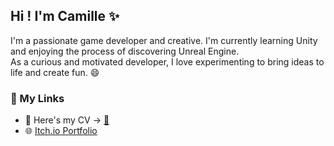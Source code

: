 ## Hi ! I'm Camille ✨

I'm a passionate game developer and creative.
I'm currently learning Unity and enjoying the process of discovering Unreal Engine.  
As a curious and motivated developer, I love experimenting to bring ideas to life and create fun. 😄 


### 🚀 My Links
- 📄 Here's my CV -> [📄](./CV_CamillePurificato.pdf)
- 🌐 [Itch.io Portfolio](https://cammypurificato.itch.io/)

<!--
**Purificato/Purificato** is a ✨ _special_ ✨ repository because its `README.md` (this file) appears on your GitHub profile.

Here are some ideas to get you started:

- 🔭 I’m currently working on ...
- 🌱 I’m currently learning ...
- 👯 I’m looking to collaborate on ...
- 🤔 I’m looking for help with ...
- 💬 Ask me about ...
- 📫 How to reach me: ...
- 😄 Pronouns: ...
- ⚡ Fun fact: ...
-->
